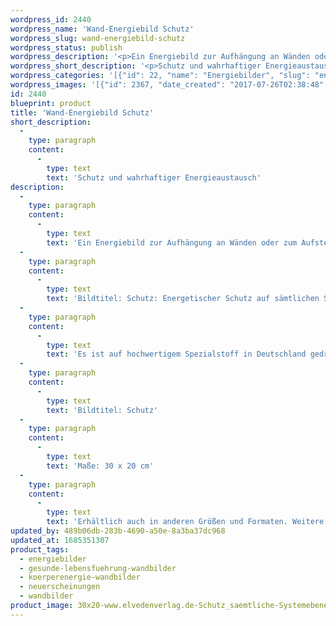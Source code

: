 ```yaml
---
wordpress_id: 2440
wordpress_name: 'Wand-Energiebild Schutz'
wordpress_slug: wand-energiebild-schutz
wordpress_status: publish
wordpress_description: '<p>Ein Energiebild zur Aufhängung an Wänden oder zum Aufstellen im Raum mit einem aktivierbaren Schwingungsfeld zu: Körperenergiewissen - Schutz - Sicherheit - Wahrhaftiger Energieaustausch: Feinstoffliche Impulse für die Schutzfelder des menschlichen Systems u.a.. Im energetischen Austausch mit anderen (dem Umfeld allgemein), mit den individuell wahrhaftigen feinstofflichen Energien in Kontakt gehen.</p><p>Bildtitel: Schutz: Energetischer Schutz auf sämtlichen Systemebenen. Reihe: Körperenergiewissen.</p><p>Es ist auf hochwertigem Spezialstoff in Deutschland gedruckt und sorgfältig in Handarbeit auf Holzkeilrahmen aufgezogen. Laut Herstellerangaben ist der farbintensive Druck 70 Jahre lichtecht, waschbar und in einem umweltorientierten Verfahren hergestellt. Der Oberstoff ist mit einer Spezialbeschichtung unterfüttert, so dass, bei Aufhängung an der Wand, der rückseitige Holzrahmen auch bei hellen Farben unsichtbar ist.</p><p>Bildtitel: Schutz</p><p>Maße: 30 x 20 cm</p><p>Erhältlich auch in anderen Größen und Formaten. Weitere Größen oder andere Seitenverhältnisse, sind bis 200 cm individuell für Sie innerhalb weniger Tage herstellbar. Bitte kontaktieren Sie uns hierfür unter <a href="mailto:info@elvedenverlag.de">info@elvedenverlag.de</a>.</p><p><a href="https://my.feenbaum.de/anwendung-energie-wandbilder/">Anwendungshinweise</a>      <a href="https://my.feenbaum.de/produktinformation-wandbilder/">Produktinformationen</a></p>'
wordpress_short_description: '<p>Schutz und wahrhaftiger Energieaustausch<br /><em>Hinweis: Das Wasserzeichen „Elveden Verlag Energiebild“ wird nicht mit gedruckt</em></p>'
wordpress_categories: '[{"id": 22, "name": "Energiebilder", "slug": "energiebilder"}, {"id": 41, "name": "Gesunde Lebensf\u00fchrung", "slug": "gesunde-lebensfuehrung-wandbilder"}, {"id": 46, "name": "K\u00f6rperenergie", "slug": "koerperenergie-wandbilder"}, {"id": 66, "name": "Neuerscheinungen", "slug": "neuerscheinungen"}, {"id": 24, "name": "Wandbilder", "slug": "wandbilder"}]'
wordpress_images: '[{"id": 2367, "date_created": "2017-07-26T02:38:48", "date_created_gmt": "2017-07-25T22:38:48", "date_modified": "2017-07-26T02:38:48", "date_modified_gmt": "2017-07-25T22:38:48", "src": "https://my.feenbaum.de/wp-content/uploads/2017/07/30x20-www.elvedenverlag.de-Schutz_saemtliche-Systemebenen_800x800-W_FK.jpg", "name": "30&#215;20 www.elvedenverlag.de Schutz_saemtliche Systemebenen_800x800-W_FK", "alt": ""}]'
id: 2440
blueprint: product
title: 'Wand-Energiebild Schutz'
short_description:
  -
    type: paragraph
    content:
      -
        type: text
        text: 'Schutz und wahrhaftiger Energieaustausch'
description:
  -
    type: paragraph
    content:
      -
        type: text
        text: 'Ein Energiebild zur Aufhängung an Wänden oder zum Aufstellen im Raum mit einem aktivierbaren Schwingungsfeld zu: Körperenergiewissen - Schutz - Sicherheit - Wahrhaftiger Energieaustausch: Feinstoffliche Impulse für die Schutzfelder des menschlichen Systems u.a.. Im energetischen Austausch mit anderen (dem Umfeld allgemein), mit den individuell wahrhaftigen feinstofflichen Energien in Kontakt gehen.'
  -
    type: paragraph
    content:
      -
        type: text
        text: 'Bildtitel: Schutz: Energetischer Schutz auf sämtlichen Systemebenen. Reihe: Körperenergiewissen.'
  -
    type: paragraph
    content:
      -
        type: text
        text: 'Es ist auf hochwertigem Spezialstoff in Deutschland gedruckt und sorgfältig in Handarbeit auf Holzkeilrahmen aufgezogen. Laut Herstellerangaben ist der farbintensive Druck 70 Jahre lichtecht, waschbar und in einem umweltorientierten Verfahren hergestellt. Der Oberstoff ist mit einer Spezialbeschichtung unterfüttert, so dass, bei Aufhängung an der Wand, der rückseitige Holzrahmen auch bei hellen Farben unsichtbar ist.'
  -
    type: paragraph
    content:
      -
        type: text
        text: 'Bildtitel: Schutz'
  -
    type: paragraph
    content:
      -
        type: text
        text: 'Maße: 30 x 20 cm'
  -
    type: paragraph
    content:
      -
        type: text
        text: 'Erhältlich auch in anderen Größen und Formaten. Weitere Größen oder andere Seitenverhältnisse, sind bis 200 cm individuell für Sie innerhalb weniger Tage herstellbar. Bitte kontaktieren Sie uns hierfür unter info@elvedenverlag.de.'
updated_by: 489b06db-283b-4690-a50e-8a3ba37dc968
updated_at: 1685351307
product_tags:
  - energiebilder
  - gesunde-lebensfuehrung-wandbilder
  - koerperenergie-wandbilder
  - neuerscheinungen
  - wandbilder
product_image: 30x20-www.elvedenverlag.de-Schutz_saemtliche-Systemebenen_800x800-W_FK.jpg
---
```

